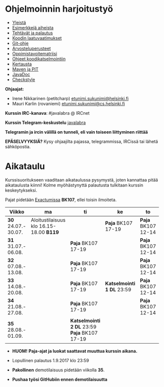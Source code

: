 # Ohjelmoinnin harjoitustyö
* [Yleistä](ohjeet/Yleista.md)
* [Esimerkkejä aiheista](ohjeet/Esimerkkeja-aiheista.md)
* [Tehtävät ja palautus](ohjeet/Tehtavat-ja-palautus.md)
* [Koodin laatuvaatimukset](ohjeet/Koodin-laatuvaatimukset.md)
* [Git-ohje](ohjeet/Git-ohje.md)
* [Arvosteluperusteet](ohjeet/Arvosteluperusteet.md)
* [Oppimistavoitematriisi](http://www.cs.helsinki.fi/courses/58160/matriisi)
* [Ohjeet koodikatselmointiin](ohjeet/Koodikatselmointi.md)
* [Kertausta](ohjeet/Kertausta.md)
* [Maven ja PIT](ohjeet/Maven-ja-PIT.md)
* [JavaDoc](ohjeet/JavaDoc.md)
* [Checkstyle](ohjeet/Checkstyle.md)

**Ohjaajat:**
* Irene Nikkarinen (petitcharp) etunimi.sukunimi@helsinki.fi
* Mauri Karlin (rovaniemi) etunimi.sukunimi@cs.helsinki.fi

**Kurssin IRC-kanava**:
\#javalabra @ IRCnet

**Kurssin Telegram-keskustelu**
[javalabra](https://t.me/javalabra)

**Telegramin ja ircin välillä on tunneli, eli vain toiseen liittyminen riittää**

**EPÄSELVYYKSIÄ?** Kysy ohjaajilta pajassa, telegrammissa, IRCissä tai lähetä sähköpostia.

# Aikataulu

Kurssisuoritukseen vaaditaan aikataulussa pysymystä, joten kannattaa pitää aikataulusta kiinni! Kolme myöhästynyttä palautusta tulkitaan kurssin keskeytykseksi.

Pajat pidetään [Exactumissa](http://www.helsinki.fi/teknos/opetustilat/kumpula/gh2b/default.htm) **BK107**, ellei toisin ilmoiteta.

| Viikko | ma | ti | ke | to | pe | la | su |
| --- | --- | --- | --- | --- | --- | --- | --- |
| **30**<br>24.07.-<br>30.07. |  Aloitustilaisuus<br>klo 16.15-18.00 **B119** |  | **Paja** BK107<br>17-19 |  **Paja** BK107<br>12-14 |  |  |  **DL 1**<br>23:59|
| **31**<br>31.07.-<br>06.08. |  | **Paja** BK107<br>17-19 |  | **Paja** BK107<br>12-14  |  |  |**DL 2**<br>23:59 |
| **32**<br>07.08.-<br>13.08. |  | **Paja** BK107<br>17-19 |  | **Paja** BK107<br>12-14<br> |  |  | **DL 3**<br>23:59 |
| **33**<br>14.08.-<br>20.08. |  | **Paja** BK107<br>17-19 | **Katselmointi 1 DL** 23:59   | **Paja** BK107<br>12-14  |  |  |  **DL 4**<br>23:59 |
| **34**<br>21.08.-<br>27.08. |  | **Paja** BK107<br>17-19 |  | **Paja** BK107<br>12-14 | |  |  <br>**DL 5**<br>23:59 |
| **35**<br>28.08.-<br>01.09. |  | **Katselmointi 2 DL** 23:59<br> **Paja** BK107<br>17-19 |  |  |  <br>**DL Loppupalautus**<br>23:59 |  |  |

* **HUOM!** **Paja-ajat ja luokat saattavat muuttua kurssin aikana.**

* Lopullinen palautus 1.9.2017 klo 23:59
* **Pakollinen** demotilaisuus pidetään viikolla **35**.
* **Pushaa työsi GitHubiin ennen demotilaisuutta**